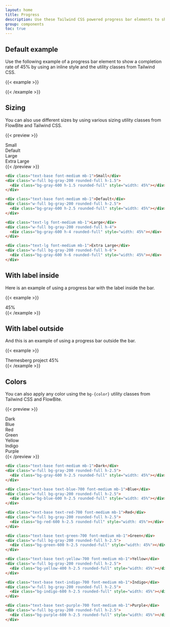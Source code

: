 ```yaml
---
layout: home
title: Progress
description: Use these Tailwind CSS powered progress bar elements to show the completion rate of something
group: components
toc: true
---
```


## Default example

Use the following example of a progress bar element to show a completion rate of 45% by using an inline style and the utility classes from Tailwind CSS.

{{< example >}}
<div class="w-full bg-gray-200 rounded-full h-2.5">
  <div class="bg-blue-600 h-2.5 rounded-full" style="width: 45%"></div>
</div>
{{< /example >}}

## Sizing

You can also use different sizes by using various sizing utility classes from FlowBite and Tailwind CSS.

{{< preview >}}
<div class="text-base font-medium mb-1">Small</div>
<div class="w-full bg-gray-200 rounded-full h-1.5 mb-4">
  <div class="bg-gray-600 h-1.5 rounded-full" style="width: 45%"></div>
</div>
<div class="text-base font-medium mb-1">Default</div>
<div class="w-full bg-gray-200 rounded-full h-2.5 mb-4">
  <div class="bg-gray-600 h-2.5 rounded-full" style="width: 45%"></div>
</div>
<div class="text-lg font-medium mb-1">Large</div>
<div class="w-full bg-gray-200 rounded-full h-4 mb-4">
  <div class="bg-gray-600 h-4 rounded-full" style="width: 45%"></div>
</div>
<div class="text-lg font-medium mb-1">Extra Large</div>
<div class="w-full bg-gray-200 rounded-full h-6">
  <div class="bg-gray-600 h-6 rounded-full" style="width: 45%"></div>
</div>
{{< /preview >}}

```html
<div class="text-base font-medium mb-1">Small</div>
<div class="w-full bg-gray-200 rounded-full h-1.5">
  <div class="bg-gray-600 h-1.5 rounded-full" style="width: 45%"></div>
</div>

<div class="text-base font-medium mb-1">Default</div>
<div class="w-full bg-gray-200 rounded-full h-2.5">
  <div class="bg-gray-600 h-2.5 rounded-full" style="width: 45%"></div>
</div>

<div class="text-lg font-medium mb-1">Large</div>
<div class="w-full bg-gray-200 rounded-full h-4">
  <div class="bg-gray-600 h-4 rounded-full" style="width: 45%"></div>
</div>

<div class="text-lg font-medium mb-1">Extra Large</div>
<div class="w-full bg-gray-200 rounded-full h-6">
  <div class="bg-gray-600 h-6 rounded-full" style="width: 45%"></div>
</div>
```

## With label inside

Here is an example of using a progress bar with the label inside the bar.

{{< example >}}
  <div class="w-full bg-gray-200 rounded-full">
    <div class="bg-blue-600 text-xs font-medium text-blue-100 text-center p-0.5 leading-none rounded-full" style="width: 45%"> 45%</div>
  </div>
{{< /example >}}

## With label outside

And this is an example of using a progress bar outside the bar.

{{< example >}}
<div class="mb-1 flex justify-between">
  <span class="text-base text-blue-700 font-medium">Themesberg project</span>
  <span class="text-sm font-medium text-blue-700">45%</span>
</div>
<div class="w-full bg-gray-200 rounded-full h-2.5">
  <div class="bg-blue-600 h-2.5 rounded-full" style="width: 45%"></div>
</div>
{{< /example >}}

## Colors

You can also apply any color using the `bg-{color}` utility classes from Tailwind CSS and FlowBite.

{{< preview >}}
<div class="text-base font-medium mb-1">Dark</div>
<div class="w-full bg-gray-200 rounded-full h-2.5 mb-4">
  <div class="bg-gray-600 h-2.5 rounded-full" style="width: 45%"></div>
</div>
<div class="text-base text-blue-700 font-medium mb-1">Blue</div>
<div class="w-full bg-gray-200 rounded-full h-2.5 mb-4">
  <div class="bg-blue-600 h-2.5 rounded-full" style="width: 45%"></div>
</div>
<div class="text-base text-red-700 font-medium mb-1">Red</div>
<div class="w-full bg-gray-200 rounded-full h-2.5 mb-4">
  <div class="bg-red-600 h-2.5 rounded-full" style="width: 45%"></div>
</div>
<div class="text-base text-green-700 font-medium mb-1">Green</div>
<div class="w-full bg-gray-200 rounded-full h-2.5 mb-4">
  <div class="bg-green-600 h-2.5 rounded-full" style="width: 45%"></div>
</div>
<div class="text-base text-yellow-700 font-medium mb-1">Yellow</div>
<div class="w-full bg-gray-200 rounded-full h-2.5 mb-4">
  <div class="bg-yellow-400 h-2.5 rounded-full" style="width: 45%"></div>
</div>
<div class="text-base text-indigo-700 font-medium mb-1">Indigo</div>
<div class="w-full bg-gray-200 rounded-full h-2.5 mb-4">
  <div class="bg-indigo-600 h-2.5 rounded-full" style="width: 45%"></div>
</div>
<div class="text-base text-purple-700 font-medium mb-1">Purple</div>
<div class="w-full bg-gray-200 rounded-full h-2.5">
  <div class="bg-purple-600 h-2.5 rounded-full" style="width: 45%"></div>
</div>
{{< /preview >}}

```html
<div class="text-base font-medium mb-1">Dark</div>
<div class="w-full bg-gray-200 rounded-full h-2.5">
  <div class="bg-gray-600 h-2.5 rounded-full" style="width: 45%"></div>
</div>

<div class="text-base text-blue-700 font-medium mb-1">Blue</div>
<div class="w-full bg-gray-200 rounded-full h-2.5">
  <div class="bg-blue-600 h-2.5 rounded-full" style="width: 45%"></div>
</div>

<div class="text-base text-red-700 font-medium mb-1">Red</div>
<div class="w-full bg-gray-200 rounded-full h-2.5">
  <div class="bg-red-600 h-2.5 rounded-full" style="width: 45%"></div>
</div>

<div class="text-base text-green-700 font-medium mb-1">Green</div>
<div class="w-full bg-gray-200 rounded-full h-2.5">
  <div class="bg-green-600 h-2.5 rounded-full" style="width: 45%"></div>
</div>

<div class="text-base text-yellow-700 font-medium mb-1">Yellow</div>
<div class="w-full bg-gray-200 rounded-full h-2.5">
  <div class="bg-yellow-400 h-2.5 rounded-full" style="width: 45%"></div>
</div>

<div class="text-base text-indigo-700 font-medium mb-1">Indigo</div>
<div class="w-full bg-gray-200 rounded-full h-2.5">
  <div class="bg-indigo-600 h-2.5 rounded-full" style="width: 45%"></div>
</div>

<div class="text-base text-purple-700 font-medium mb-1">Purple</div>
<div class="w-full bg-gray-200 rounded-full h-2.5">
  <div class="bg-purple-600 h-2.5 rounded-full" style="width: 45%"></div>
</div>
```
